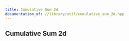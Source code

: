 ```yaml
---
title: Cumulative Sum 2d
documentation_of: //library/util/cumulative_sum_2d.hpp
---
```

## Cumulative Sum 2d